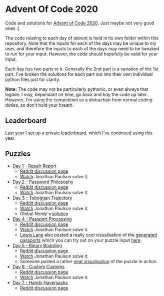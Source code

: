 # Advent Of Code 2020

Code and solutions for [Advent of Code 2020](http://adventofcode.com/2020).
Just maybe not very good ones :)

The code relating to each day of advent is held in its own folder within this
repository. Note that the inputs for each of the days may be unique to my
user, and therefore the inputs to each of the days may need to be tweaked to
run for your input. However, the code should hopefully be valid for your
input.

Each day has two parts to it. Generally the 2nd part is a variation of the 1st
part. I've broken the solutions for each part out into their own individual
python files just for clarity.

**Note:** The code may not be particularly pythonic, or even always that legible.
I may, dependant on time, go back and tidy the code up later. However, I'm
using the competition as a distraction from normal coding duties, so don't
hold your breath.

## Leaderboard

Last year I set up a private [leaderboard](leaderboard.json), which I've continued
using this year.

## Puzzles

  * [Day 1 - Repair Report](./day_01/README.md)
    * [Reddit discussion page](https://www.reddit.com/r/adventofcode/comments/k4e4lm/2020_day_1_solutions/)
    * [Watch](https://www.youtube.com/watch?v=86a_DSKf8vw) Jonathan Paulson solve it.
  * [Day 2 - Password Philosophy](./day_02/README.md)
    * [Reddit discussion page](https://www.reddit.com/r/adventofcode/comments/k52psu/2020_day_02_solutions/)
    * [Watch](https://www.youtube.com/watch?v=ukE5YJyPTLk) Jonathan Paulson solve it.
  * [Day 3 - Toboggan Trajectory](./day_32/README.md)
    * [Reddit discussion page](https://www.reddit.com/r/adventofcode/comments/k5qsrk/2020_day_03_solutions/)
    * [Watch](https://www.youtube.com/watch?v=PBI6rGv9Utw) Jonathan Paulson solve it.
    * Global Nerdy's [solution](https://www.globalnerdy.com/2020/12/05/my-solution-to-advent-of-code-2020s-day-3-challenge-in-python/)
  * [Day 4 - Passport Processing](./day_4//README.md)
    * [Reddit discussion page](https://www.reddit.com/r/adventofcode/comments/k6e8sw/2020_day_04_solutions/)
    * [Watch](https://www.youtube.com/watch?v=bhNhHHEZHMI) Jonathan Paulson solve it.
    * [Lewis Lane](https://twitter.com/lewster32) also posted a really cool visualisation of the [generated passports](https://www.reddit.com/r/adventofcode/comments/k7ecjr/2020_day_4_javascript_passport_visualisation_tool/) which you can try out on your puzzle input [here](https://codepen.io/lewster32/pen/abmNvqZ).
  * [Day 5 - Binary Boarding](./day_5//README.md)
    * [Reddit discussion page](https://www.reddit.com/r/adventofcode/comments/k71h6r/2020_day_05_solutions/)
    * [Watch](https://www.youtube.com/watch?v=wa0VcQugEsI) Jonathan Paulson solve it.
    * Someone posted a rather [neat visualisation](https://www.reddit.com/r/adventofcode/comments/k7kzof/2020_day_5_watching_everyone_board_the_plane/) of the puzzle in action.
  * [Day 6 - Custom Customs](./day_6//README.md)
    * [Reddit discussion page](https://www.reddit.com/r/adventofcode/comments/k7ndux/2020_day_06_solutions/)
    * [Watch](https://www.youtube.com/watch?v=e_66g1QcVlE) Jonathan Paulson solve it.
  * [Day 7 - Handy Haversacks](./day_7//README.md)
    * [Reddit discussion page](https://www.reddit.com/r/adventofcode/comments/k8a31f/2020_day_07_solutions/)
